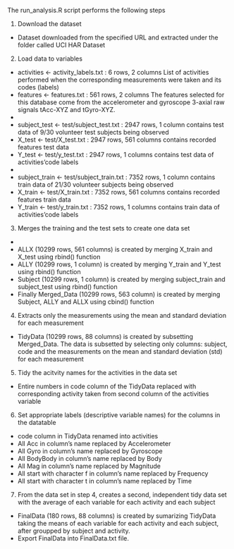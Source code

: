 The run_analysis.R script performs the following steps 



1. Download the dataset
*	Dataset downloaded from the specified URL and extracted under the folder called UCI HAR Dataset

2. Load data to variables
*	activities <- activity_labels.txt : 6 rows, 2 columns 
List of activities performed when the corresponding measurements were taken and its codes (labels)
*	features <- features.txt : 561 rows, 2 columns 
The features selected for this database come from the accelerometer and gyroscope 3-axial raw signals tAcc-XYZ and tGyro-XYZ.
*	
*	subject_test <- test/subject_test.txt : 2947 rows, 1 column 
contains test data of 9/30 volunteer test subjects being observed
*	X_test <- test/X_test.txt : 2947 rows, 561 columns 
contains recorded features test data
*	Y_test <- test/y_test.txt : 2947 rows, 1 columns 
contains test data of activities’code labels
*	
*	subject_train <- test/subject_train.txt : 7352 rows, 1 column 
contains train data of 21/30 volunteer subjects being observed
*	X_train <- test/X_train.txt : 7352 rows, 561 columns 
contains recorded features train data
*	Y_train <- test/y_train.txt : 7352 rows, 1 columns 
contains train data of activities’code labels

3. Merges the training and the test sets to create one data set
*	
*	ALLX (10299 rows, 561 columns) is created by merging X_train and X_test using rbind() function
*	ALLY (10299 rows, 1 column) is created by merging Y_train and Y_test using rbind() function
*	Subject (10299 rows, 1 column) is created by merging subject_train and subject_test using rbind() function
*	Finally Merged_Data (10299 rows, 563 column) is created by merging Subject,  ALLY  and  ALLX  using  cbind() function

4. Extracts only the measurements using  the mean and standard deviation for each measurement

*	TidyData (10299 rows, 88 columns) is created by subsetting Merged_Data. The data is subsetted by  selecting only columns: subject, code and the measurements on the mean and standard deviation (std) for each measurement

5. Tidy the acitvity names for the activities in the data set
*	Entire numbers in code column of the TidyData replaced with corresponding activity taken from second column of the activities variable

6. Set appropriate labels (descriptive variable names) for the columns in the datatable
*	code column in TidyData renamed into activities
*	All Acc in column’s name replaced by Accelerometer
*	All Gyro in column’s name replaced by Gyroscope
*	All BodyBody in column’s name replaced by Body
*	All Mag in column’s name replaced by Magnitude
*	All start with character f in column’s name replaced by Frequency
*	All start with character t in column’s name replaced by Time

7. From the data set in step 4, creates a second, independent tidy data set with the average of each variable for each activity and each subject
*	FinalData (180 rows, 88 columns) is created by sumarizing TidyData taking the means of each variable for each activity and each subject, after groupped by subject and activity.
*	Export FinalData into FinalData.txt file.
